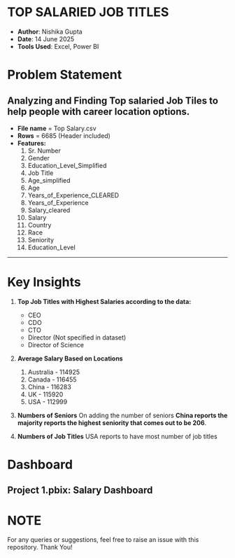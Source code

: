 # TOP SALARIED JOB TITLES
- **Author**: Nishika Gupta  
- **Date**: 14 June 2025  
- **Tools Used**: Excel, Power BI


# Problem Statement
Analyzing and Finding Top salaried Job Tiles to help people with career location options.
---
- **File name** = Top Salary.csv
-  **Rows** = 6685 (Header included)
-  **Features:**
    1. Sr. Number
    2. Gender
    3. Education_Level_Simplified
    4. Job Title
    5. Age_simplified
    6. Age
    7. Years_of_Experience_CLEARED
    8. Years_of_Experience
    9. Salary_cleared
    10. Salary
    11. Country
    12. Race
    13. Seniority
    14. Education_Level

---
# Key Insights

1. **Top Job Titles with Highest Salaries according to the data:**
   - CEO
   - CDO
   - CTO
   - Director (Not specified in dataset)
   - Director of Science
  
  
2. **Average Salary Based on Locations**
   1. Australia   -    114925
   2. Canada      -    116455
   3. China       -    116283
   4. UK          -    115920
   5. USA         -    112999
  

4. **Numbers of Seniors**
   On adding the number of seniors **China reports the majority reports the highest seniority that comes out to be 206**.

5. **Numbers of Job Titles**
   USA reports to have most number of job titles

# Dashboard
Project 1.pbix:  Salary Dashboard
---
# NOTE
For any queries or suggestions, feel free to raise an issue with this repository. Thank You!

























